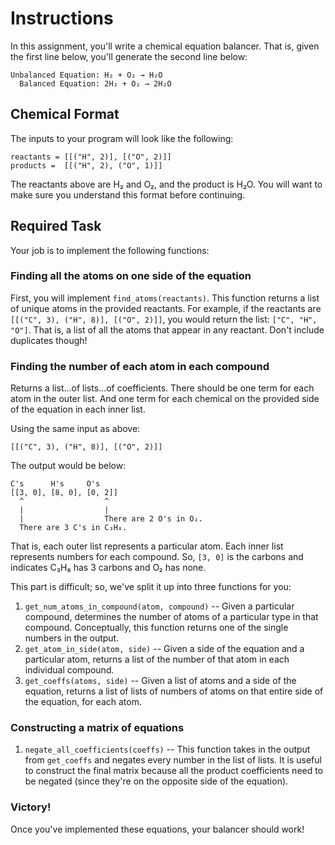 # Instructions  

In this assignment, you'll write a chemical equation balancer.  That is, given the first line below, you'll generate the second line below:

```
Unbalanced Equation: H₂ + O₂ → H₂O
  Balanced Equation: 2H₂ + O₂ → 2H₂O
```

## Chemical Format
The inputs to your program will look like the following:
```
reactants = [[("H", 2)], [("O", 2)]]
products =  [[("H", 2), ("O", 1)]]
```
The reactants above are H₂ and O₂, and the product is H₂O.
You will want to make sure you understand this format before continuing.

## Required Task 
Your job is to implement the following functions:

### Finding all the atoms on one side of the equation
First, you will implement `find_atoms(reactants)`.
This function returns a list of unique atoms in the provided reactants. For example, if the reactants are `[[("C", 3), ("H", 8)], [("O", 2)]]`, you
would return the list: `["C", "H", "O"]`.
That is, a list of all the atoms that appear in any
reactant.  Don't include duplicates though!

### Finding the number of each atom in each compound
Returns a list...of lists...of coefficients.
There should be one term for each atom in the
outer list.  And one term for each chemical
on the provided side of the equation in each
inner list.

Using the same input as above:
``` 
[[("C", 3), ("H", 8)], [("O", 2)]]
```

The output would be below:
```
C's      H's     O's
[[3, 0], [8, 0], [0, 2]]
  ^                  ^
  |                  |
  |                  There are 2 O's in O₂.
  There are 3 C's in C₃H₈.
```
That is, each outer list represents a particular atom.  Each inner list represents numbers for each compound.
So, `[3, 0]` is the carbons and indicates C₃H₈ has 3 carbons and O₂ has none.

This part is difficult; so, we've split it up into
three functions for you:
1. `get_num_atoms_in_compound(atom, compound)` -- Given a particular compound, determines the number of atoms of a particular type in that compound.  Conceptually, this function returns one of the single numbers in the output.
2. `get_atom_in_side(atom, side)` -- Given a side of the equation and a particular atom, returns a list of the number of that atom in each individual compound.
3. `get_coeffs(atoms, side)` -- Given a list of atoms and a side of the equation, returns a list of lists of numbers of atoms on that entire side of the equation, for each atom.

### Constructing a matrix of equations
1. `negate_all_coefficients(coeffs)` -- This function takes in the output from `get_coeffs` and negates every number in the list of lists.  It is useful to construct the final matrix because all the product coefficients need to be negated (since they're on the opposite side of the equation).

### Victory!
Once you've implemented these equations, your balancer should work!
